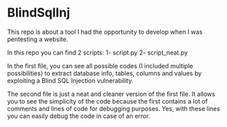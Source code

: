 # BlindSqlInj
This repo is about a tool I had the opportunity to develop when I was pentesting a website.

In this repo you can find 2 scripts:
1- script.py
2- script_neat.py

In the first file, you can see all possible codes (I included multiple possibilities) to extract database info, tables, columns and values by exploiting a Blind SQL Injection vulnerability.

The second file is just a neat and cleaner version of the first file. It allows you to see the simplicity of the code because the first contains a lot of comments and lines of code for debugging purposes. Yes, with these lines you can easily debug the code in case of an error. 
